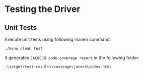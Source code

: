 # Testing the Driver

## Unit Tests

Execute unit tests using following maven command.

```
./mvnw clean test
```

It generates `JACOCCO code coverage report` in the following folder.

```
.\target\test-results\coverage\jacoco\index.html
```
